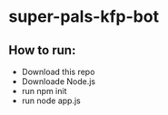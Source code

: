 # super-pals-kfp-bot

## How to run:
- Download this repo
- Downloade Node.js
- run npm init
- run node app.js 
